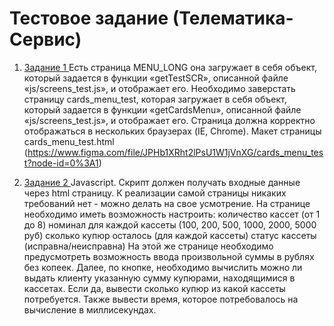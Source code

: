 # Тестовое задание (Телематика-Сервис)

1. [Задание 1 ](https://github.com/aalexceenko/telematika-service/tree/master/part1)
Есть страница MENU_LONG она загружает в себя объект, который задается в функции «getTestSCR», описанной файле «js/screens_test.js», и отображает его.
Необходимо заверстать страницу cards_menu_test, которая загружает в себя объект, который задается в функции «getCardsMenu», описанной файле «js/screens_test.js», и отображает его.
Страница должна корректно отображаться в нескольких браузерах (IE, Chrome).
Макет страницы cards_menu_test.html (https://www.figma.com/file/JPHb1XRht2lPsU1W1jVnXG/cards_menu_test?node-id=0%3A1)



2. [Задание 2 ](https://github.com/aalexceenko/telematika-service/tree/master/part2)
Javascript. Скрипт должен получать входные данные через html страницу. К реализации самой страницы никаких требований нет - можно делать на свое усмотрение. 
На странице необходимо иметь возможность настроить: 
 количество кассет (от 1 до 8)
 номинал для каждой кассеты (100, 200, 500, 1000, 2000, 5000 руб)
 сколько купюр осталось (для каждой кассеты)
 статус кассеты (исправна/неисправна)
На этой же странице необходимо предусмотреть возможность ввода произвольной суммы в рублях без копеек. Далее, по кнопке, необходимо вычислить можно ли выдать клиенту указанную сумму купюрами, находящимися в кассетах. Если да, вывести сколько купюр из какой кассеты потребуется. Также вывести время, которое потребовалось на вычисление в миллисекундах.

